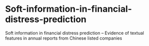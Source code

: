 # Soft-information-in-financial-distress-prediction
Soft information in financial distress prediction  – Evidence of textual features in annual reports from Chinese listed companies
